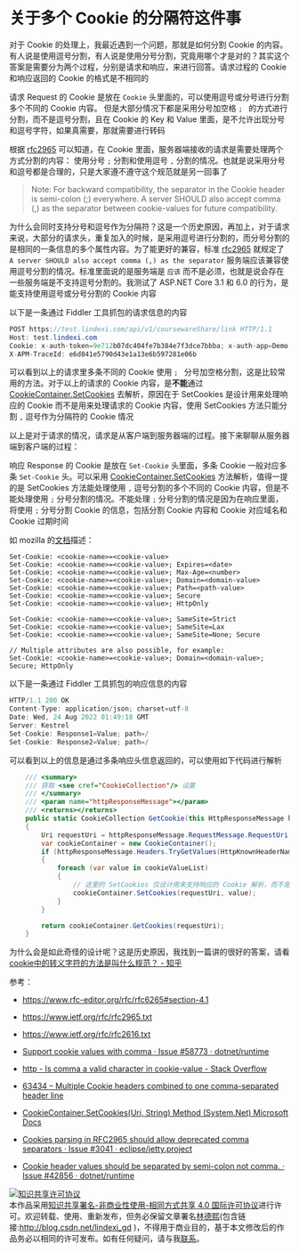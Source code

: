 
# 关于多个 Cookie 的分隔符这件事

对于 Cookie 的处理上，我最近遇到一个问题，那就是如何分割 Cookie 的内容。有人说是使用逗号分割，有人说是使用分号分割，究竟用哪个才是对的？其实这个答案是需要分为两个过程，分别是请求和响应，来进行回答。请求过程的 Cookie 和响应返回的 Cookie 的格式是不相同的

<!--more-->


<!-- 发布 -->
<!-- 博客 -->

请求 Request 的 Cookie 是放在 `Cookie` 头里面的，可以使用逗号或分号进行分割多个不同的 Cookie 内容。 但是大部分情况下都是采用分号加空格 `; ` 的方式进行分割，而不是逗号分割，且在 Cookie 的 Key 和 Value 里面，是不允许出现分号和逗号字符，如果真需要，那就需要进行转码

根据 [rfc2965](https://www.ietf.org/rfc/rfc2965.txt) 可以知道，在 Cookie 里面，服务器端接收的请求是需要处理两个方式分割的内容： 使用分号 `;` 分割和使用逗号 `,` 分割的情况。也就是说采用分号和逗号都是合理的，只是大家遵不遵守这个规范就是另一回事了

>   Note: For backward compatibility, the separator in the Cookie header
>   is semi-colon (;) everywhere.  A server SHOULD also accept comma (,)
>   as the separator between cookie-values for future compatibility.

为什么会同时支持分号和逗号作为分隔符？这是一个历史原因，再加上，对于请求来说，大部分的请求头，重复加入的时候，是采用逗号进行分割的，而分号分割的是相同的一条信息的多个属性内容。为了能更好的兼容，标准 [rfc2965](https://www.ietf.org/rfc/rfc2965.txt) 就规定了 `A server SHOULD also accept comma (,) as the separator` 服务端应该兼容使用逗号分割的情况。标准里面说的是服务端是 `应该` 而不是必须，也就是说会存在一些服务端是不支持逗号分割的。我测试了 ASP.NET Core 3.1 和 6.0 的行为，是能支持使用逗号或分号分割的 Cookie 内容

以下是一条通过 Fiddler 工具抓包的请求信息的内容

```csharp
POST https://test.lindexi.com/api/v1/coursewareShare/link HTTP/1.1
Host: test.lindexi.com
Cookie: x-auth-token=9e712b07dc404fe7b384e7f3dce7bbba; x-auth-app=Demo; x-auth-brand=; client_version=5.2.2.123; client_build_version=95228; client_flags=tabs
X-APM-TraceId: e6d841e5790d43e1a13e6b597281e06b
```

可以看到以上的请求里多条不同的 Cookie 使用 `; ` 分号加空格分割，这是比较常用的方法。对于以上的请求的 Cookie 内容，是**不能**通过 [CookieContainer.SetCookies](https://docs.microsoft.com/en-us/dotnet/api/system.net.cookiecontainer.setcookies?view=net-6.0) 去解析，原因在于 SetCookies 是设计用来处理响应的 Cookie 而不是用来处理请求的 Cookie 内容，使用 SetCookies 方法只能分割 `,` 逗号作为分隔符的 Cookie 情况

以上是对于请求的情况，请求是从客户端到服务器端的过程。接下来聊聊从服务器端到客户端的过程：

响应 Response 的 Cookie 是放在 `Set-Cookie` 头里面，多条 Cookie 一般对应多条 `Set-Cookie` 头。可以采用 [CookieContainer.SetCookies](https://docs.microsoft.com/en-us/dotnet/api/system.net.cookiecontainer.setcookies?view=net-6.0) 方法解析，值得一提的是 SetCookies 方法能处理使用 `,` 逗号分割的多个不同的 Cookie 内容，但是不能处理使用 `;` 分号分割的情况。不能处理 `;` 分号分割的情况是因为在响应里面，将使用 `;` 分号分割 Cookie 的信息，包括分割 Cookie 内容和 Cookie 对应域名和 Cookie 过期时间

如 mozilla 的[文档](https://developer.mozilla.org/en-US/docs/Web/HTTP/Headers/Set-Cookie)描述：

<!-- ![](image/关于多个 Cookie 的分隔符这件事/关于多个 Cookie 的分隔符这件事0.png) -->

```
Set-Cookie: <cookie-name>=<cookie-value>
Set-Cookie: <cookie-name>=<cookie-value>; Expires=<date>
Set-Cookie: <cookie-name>=<cookie-value>; Max-Age=<number>
Set-Cookie: <cookie-name>=<cookie-value>; Domain=<domain-value>
Set-Cookie: <cookie-name>=<cookie-value>; Path=<path-value>
Set-Cookie: <cookie-name>=<cookie-value>; Secure
Set-Cookie: <cookie-name>=<cookie-value>; HttpOnly

Set-Cookie: <cookie-name>=<cookie-value>; SameSite=Strict
Set-Cookie: <cookie-name>=<cookie-value>; SameSite=Lax
Set-Cookie: <cookie-name>=<cookie-value>; SameSite=None; Secure

// Multiple attributes are also possible, for example:
Set-Cookie: <cookie-name>=<cookie-value>; Domain=<domain-value>; Secure; HttpOnly
```

以下是一条通过 Fiddler 工具抓包的响应信息的内容

```csharp
HTTP/1.1 200 OK
Content-Type: application/json; charset=utf-8
Date: Wed, 24 Aug 2022 01:49:18 GMT
Server: Kestrel
Set-Cookie: Response1=Value; path=/
Set-Cookie: Response2=Value; path=/
```

可以看到以上的信息是通过多条响应头信息返回的，可以使用如下代码进行解析

```csharp
    /// <summary>
    /// 获取 <see cref="CookieCollection"/> 设置
    /// </summary>
    /// <param name="httpResponseMessage"></param>
    /// <returns></returns>
    public static CookieCollection GetCookie(this HttpResponseMessage httpResponseMessage)
    {
        Uri requestUri = httpResponseMessage.RequestMessage.RequestUri;
        var cookieContainer = new CookieContainer();
        if (httpResponseMessage.Headers.TryGetValues(HttpKnownHeaderNames.SetCookie, out var cookieValueList))
        {
            foreach (var value in cookieValueList)
            {
                // 这里的 SetCookies 仅设计用来支持响应的 Cookie 解析，而不是请求的 Cookie 解析
                cookieContainer.SetCookies(requestUri, value);
            }
        }

        return cookieContainer.GetCookies(requestUri);
    }
```

为什么会是如此奇怪的设计呢？这是历史原因，我找到一篇讲的很好的答案，请看 [cookie中的转义字符的方法是叫什么规范？ - 知乎](https://www.zhihu.com/question/46672990/answer/102290211 )

参考：

- <https://www.rfc-editor.org/rfc/rfc6265#section-4.1>
- <https://www.ietf.org/rfc/rfc2965.txt>
- <https://www.ietf.org/rfc/rfc2616.txt>

- [Support cookie values with comma · Issue #58773 · dotnet/runtime](https://github.com/dotnet/runtime/issues/58773 )
- [http - Is comma a valid character in cookie-value - Stack Overflow](https://stackoverflow.com/questions/25387340/is-comma-a-valid-character-in-cookie-value )
- [63434 – Multiple Cookie headers combined to one comma-separated header line](https://bz.apache.org/bugzilla/show_bug.cgi?id=63434 )
- [CookieContainer.SetCookies(Uri, String) Method (System.Net) Microsoft Docs](https://docs.microsoft.com/en-us/dotnet/api/system.net.cookiecontainer.setcookies?view=net-6.0 )
- [Cookies parsing in RFC2965 should allow deprecated comma separators · Issue #3041 · eclipse/jetty.project](https://github.com/eclipse/jetty.project/issues/3041 )
- [Cookie header values should be separated by semi-colon not comma. · Issue #42856 · dotnet/runtime](https://github.com/dotnet/runtime/issues/42856 )




<a rel="license" href="http://creativecommons.org/licenses/by-nc-sa/4.0/"><img alt="知识共享许可协议" style="border-width:0" src="https://licensebuttons.net/l/by-nc-sa/4.0/88x31.png" /></a><br />本作品采用<a rel="license" href="http://creativecommons.org/licenses/by-nc-sa/4.0/">知识共享署名-非商业性使用-相同方式共享 4.0 国际许可协议</a>进行许可。欢迎转载、使用、重新发布，但务必保留文章署名[林德熙](http://blog.csdn.net/lindexi_gd)(包含链接:http://blog.csdn.net/lindexi_gd )，不得用于商业目的，基于本文修改后的作品务必以相同的许可发布。如有任何疑问，请与我[联系](mailto:lindexi_gd@163.com)。